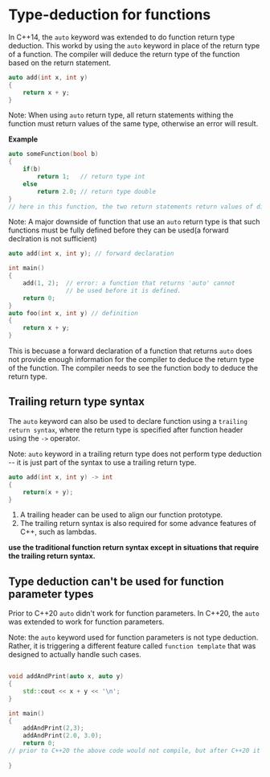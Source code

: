 # Type-deduction for functions

In C++14, the `auto` keyword was extended to do function return type deduction. This workd by using the `auto` keyword in place of the return type of a function. The compiler will deduce the return type of the function based on the return statement.

```cpp
auto add(int x, int y)
{
    return x + y;
}
```

Note: When using `auto` return type, all return statements withing the function must return values of the same type, otherwise an error will result.

**Example**
```cpp
auto someFunction(bool b)
{
    if(b)
        return 1;   // return type int
    else
        return 2.0; // return type double 
}
// here in this function, the two return statements return values of different types, so the compiler will give an error.
```

Note: A major downside of function that use an `auto` return type is that such functions must be fully defined before they can be used(a forward declration is not sufficient)

```cpp
auto add(int x, int y); // forward declaration

int main()
{
    add(1, 2);  // error: a function that returns 'auto' cannot 
                // be used before it is defined.
    return 0;
}
auto foo(int x, int y) // definition
{
    return x + y;
}
```

This is becuase a forward declaration of a function that returns `auto` does not provide enough information for the compiler to deduce the return type of the function. The compiler needs to see the function body to deduce the return type.


## Trailing return type syntax

The `auto` keyword can also be used to declare function using a `trailing return syntax`, where the return type is specified after function header using the `->` operator.

Note: `auto` keyword in a trailing return type does not perform type deduction -- it is just part of the syntax to use a trailing return type.

```cpp
auto add(int x, int y) -> int
{
    return(x + y);
}
```

1. A trailing header can be used to align our function prototype.
1. The trailing return syntax is also required for some advance features of C++, such as lambdas.


**use  the traditional function return syntax except in situations that require the trailing return syntax.**

## Type deduction can't be used for function parameter types
Prior to C++20 `auto` didn't work for function parameters. 
In C++20, the `auto` was extended to work for function parameters.

Note: the `auto` keyword used for function parameters is not type deduction. Rather, it is triggering a different feature called `function template` that was designed to actually handle such cases.

```cpp

void addAndPrint(auto x, auto y)
{
    std::cout << x + y << '\n';
}

int main()
{
    addAndPrint(2,3);
    addAndPrint(2.0, 3.0);
    return 0;
// prior to C++20 the above code would not compile, but after C++20 it will compile due to function template.
    
}